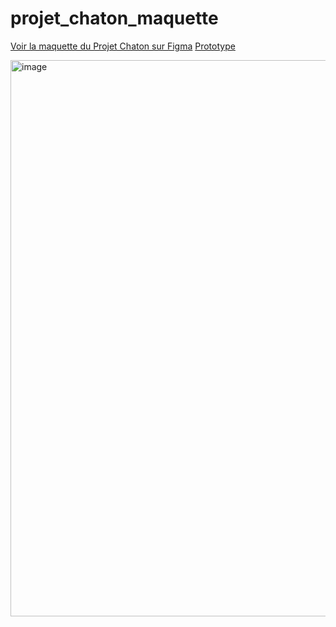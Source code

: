 # projet_chaton_maquette

[Voir la maquette du Projet Chaton sur Figma](https://www.figma.com/design/5wRSBMnk1lmHlhvapg7Mqo/Projet-Chaton?node-id=0-1&node-type=canvas&t=3cvBV6ueYO5duOgj-0)
[Prototype](https://www.figma.com/proto/5wRSBMnk1lmHlhvapg7Mqo/Projet-Chaton?node-id=66-2973&starting-point-node-id=66%3A2973)

<img width="890" alt="image" src="https://github.com/user-attachments/assets/5f894671-aa2f-4654-8785-2dd252825c46">


